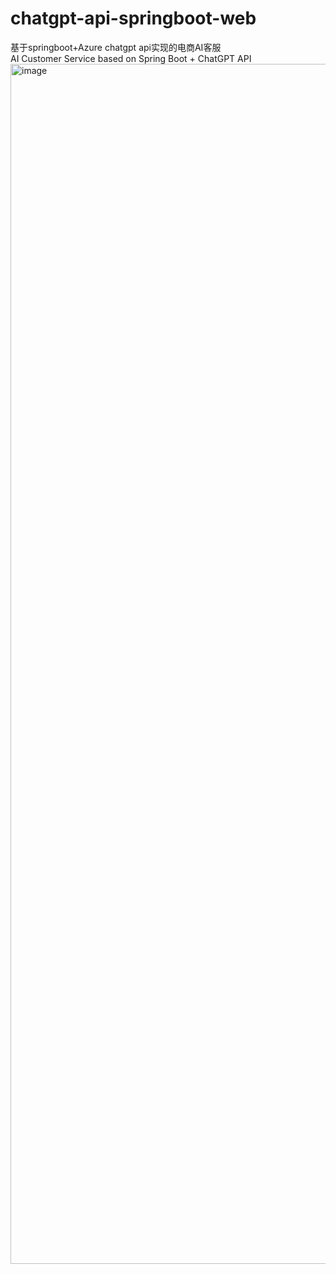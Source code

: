 # chatgpt-api-springboot-web
基于springboot+Azure chatgpt api实现的电商AI客服   
AI Customer Service based on Spring Boot + ChatGPT API    
<img width="1920" alt="image" src="https://github.com/LiHaiboo/chatgpt-api-springboot-web/assets/95335973/9b6af8f4-be44-4b42-acc9-078e68c3f499">

